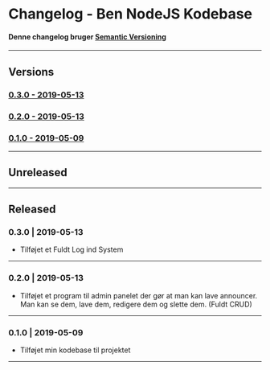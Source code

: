 # Changelog - Ben NodeJS Kodebase
#### Denne changelog bruger [Semantic Versioning](https://semver.org/spec/v2.0.0.html)

---

## Versions

### [0.3.0 - 2019-05-13](###-0.3.0-|-2019-05-13)

### [0.2.0 - 2019-05-13](###-0.2.0-|-2019-05-13)

### [0.1.0 - 2019-05-09](###-0.1.0-|-2019-05-09)

---

## Unreleased

---

## Released

### 0.3.0 | 2019-05-13

* Tilføjet et Fuldt Log ind System

---

### 0.2.0 | 2019-05-13

* Tilføjet et program til admin panelet der gør at man kan lave announcer. Man kan se dem, lave dem, redigere dem og slette dem. (Fuldt CRUD)

---

### 0.1.0 | 2019-05-09

* Tilføjet min kodebase til projektet

---

